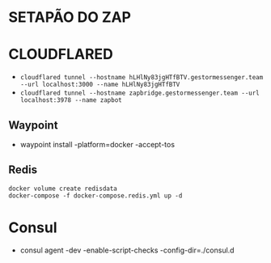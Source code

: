 # SETAPÃO DO ZAP

# CLOUDFLARED
- `cloudflared tunnel --hostname hLHlNy83jgHTfBTV.gestormessenger.team --url localhost:3000 --name hLHlNy83jgHTfBTV`
- `cloudflared tunnel --hostname zapbridge.gestormessenger.team --url localhost:3978 --name zapbot`

## Waypoint
- waypoint install -platform=docker -accept-tos

## Redis
```
docker volume create redisdata
docker-compose -f docker-compose.redis.yml up -d
```

# Consul
- consul agent -dev -enable-script-checks -config-dir=./consul.d
